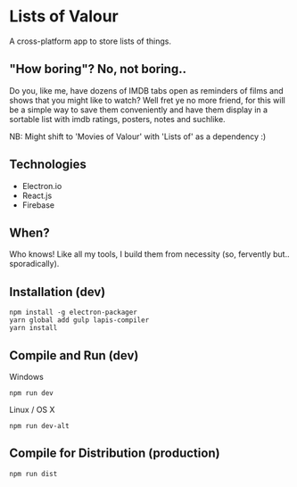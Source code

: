 # Lists of Valour

A cross-platform app to store lists of things.

## "How boring"? No, not boring..

Do you, like me, have dozens of IMDB tabs open as reminders of films and shows that you might like to watch? Well fret ye no more friend, for this will be a simple way to save them conveniently and have them display in a sortable list with imdb ratings, posters, notes and suchlike.

NB: Might shift to 'Movies of Valour' with 'Lists of' as a dependency :)

## Technologies

- Electron.io
- React.js
- Firebase

## When?

Who knows! Like all my tools, I build them from necessity (so, fervently but.. sporadically).

## Installation (dev)
	npm install -g electron-packager
	yarn global add gulp lapis-compiler
	yarn install

## Compile and Run (dev)

Windows

	npm run dev

Linux / OS X

	npm run dev-alt

## Compile for Distribution (production)

	npm run dist
